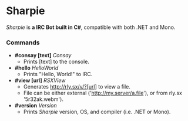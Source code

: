 # Sharpie
*Sharpie* is **a IRC Bot built in C#**, compatible with both .NET and Mono.

### Commands
* **#consay [text]** *Consay*
  * Prints [text] to the console.
* **#hello** *HelloWorld*
  * Prints "Hello, World!" to IRC.
* **#view [url]** *RSXView*
  * Generates http://rly.sx/v/?[url] to view a file.
  * File can be either external ('http://my.server/a.file'), or from rly.sx '5r32ak.webm').
* **#version** *Version*
  * Prints *Sharpie* version, OS, and compiler (i.e. .NET or Mono).
